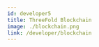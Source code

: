 ```yaml
---
id: developer5
title: ThreeFold Blockchain
image: ./blockchain.png
link: /developer/blockchain
---
```


